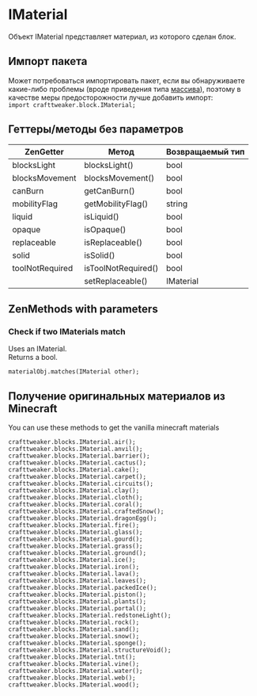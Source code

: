 # IMaterial

Объект IMaterial представляет материал, из которого сделан блок.

## Импорт пакета

Может потребоваться импортировать пакет, если вы обнаруживаете какие-либо проблемы (вроде приведения типа [массива](/AdvancedFunctions/Arrays_and_Loops/)), поэтому в качестве меры предосторожности лучше добавить импорт:  
`import crafttweaker.block.IMaterial;`

## Геттеры/методы без параметров

| ZenGetter       | Метод               | Возвращаемый тип |
| --------------- | ------------------- | ---------------- |
| blocksLight     | blocksLight()       | bool             |
| blocksMovement  | blocksMovement()    | bool             |
| canBurn         | getCanBurn()        | bool             |
| mobilityFlag    | getMobilityFlag()   | string           |
| liquid          | isLiquid()          | bool             |
| opaque          | isOpaque()          | bool             |
| replaceable     | isReplaceable()     | bool             |
| solid           | isSolid()           | bool             |
| toolNotRequired | isToolNotRequired() | bool             |
|                 | setReplaceable()    | IMaterial        |

## ZenMethods with parameters

### Check if two IMaterials match

Uses an IMaterial.  
Returns a bool.

```zenscript
materialObj.matches(IMaterial other);
```

## Получение оригинальных материалов из Minecraft

You can use these methods to get the vanilla minecraft materials

```zenscript
crafttweaker.blocks.IMaterial.air();
crafttweaker.blocks.IMaterial.anvil();
crafttweaker.blocks.IMaterial.barrier();
crafttweaker.blocks.IMaterial.cactus();
crafttweaker.blocks.IMaterial.cake();
crafttweaker.blocks.IMaterial.carpet();
crafttweaker.blocks.IMaterial.circuits();
crafttweaker.blocks.IMaterial.clay();
crafttweaker.blocks.IMaterial.cloth();
crafttweaker.blocks.IMaterial.coral();
crafttweaker.blocks.IMaterial.craftedSnow();
crafttweaker.blocks.IMaterial.dragonEgg();
crafttweaker.blocks.IMaterial.fire();
crafttweaker.blocks.IMaterial.glass();
crafttweaker.blocks.IMaterial.gourd();
crafttweaker.blocks.IMaterial.grass();
crafttweaker.blocks.IMaterial.ground();
crafttweaker.blocks.IMaterial.ice();
crafttweaker.blocks.IMaterial.iron();
crafttweaker.blocks.IMaterial.lava();
crafttweaker.blocks.IMaterial.leaves();
crafttweaker.blocks.IMaterial.packedIce();
crafttweaker.blocks.IMaterial.piston();
crafttweaker.blocks.IMaterial.plants();
crafttweaker.blocks.IMaterial.portal();
crafttweaker.blocks.IMaterial.redstoneLight();
crafttweaker.blocks.IMaterial.rock();
crafttweaker.blocks.IMaterial.sand();
crafttweaker.blocks.IMaterial.snow();
crafttweaker.blocks.IMaterial.sponge();
crafttweaker.blocks.IMaterial.structureVoid();
crafttweaker.blocks.IMaterial.tnt();
crafttweaker.blocks.IMaterial.vine();
crafttweaker.blocks.IMaterial.water();
crafttweaker.blocks.IMaterial.web();
crafttweaker.blocks.IMaterial.wood();
```